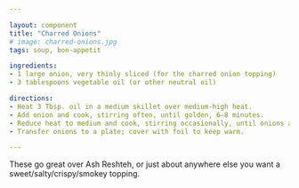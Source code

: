 ```yaml
---

layout: component
title: "Charred Onions"
# image: charred-onions.jpg
tags: soup, bon-appetit

ingredients:
- 1 large onion, very thinly sliced (for the charred onion topping)
- 3 tablespoons vegetable oil (or other neutral oil)

directions:
- Heat 3 Tbsp. oil in a medium skillet over medium-high heat.
- Add onion and cook, stirring often, until golden, 6–8 minutes.
- Reduce heat to medium and cook, stirring occasionally, until onions are slightly charred and crisp, 14–16 minutes; season with salt.
- Transfer onions to a plate; cover with foil to keep warm.

---
```

These go great over Ash Reshteh, or just about anywhere else you want a sweet/salty/crispy/smokey topping.
